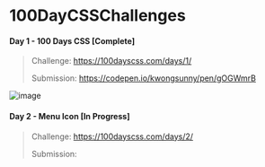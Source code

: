 # 100DayCSSChallenges

#### Day 1 - 100 Days CSS [Complete]
> Challenge: https://100dayscss.com/days/1/
> 
> Submission: https://codepen.io/kwongsunny/pen/gOGWmrB
> 
![image](https://user-images.githubusercontent.com/26192840/146597880-1833513b-286c-401c-9ded-acc83949f6aa.png)

#### Day 2 - Menu Icon [In Progress]
> Challenge: https://100dayscss.com/days/2/
> 
> Submission: 
